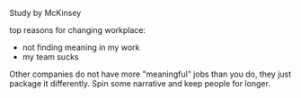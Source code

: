 Study by McKinsey

top reasons for changing workplace:
- not finding meaning in my work
- my team sucks

Other companies do not have more "meaningful" jobs than you do, they just package it differently. Spin some narrative and keep people for longer.